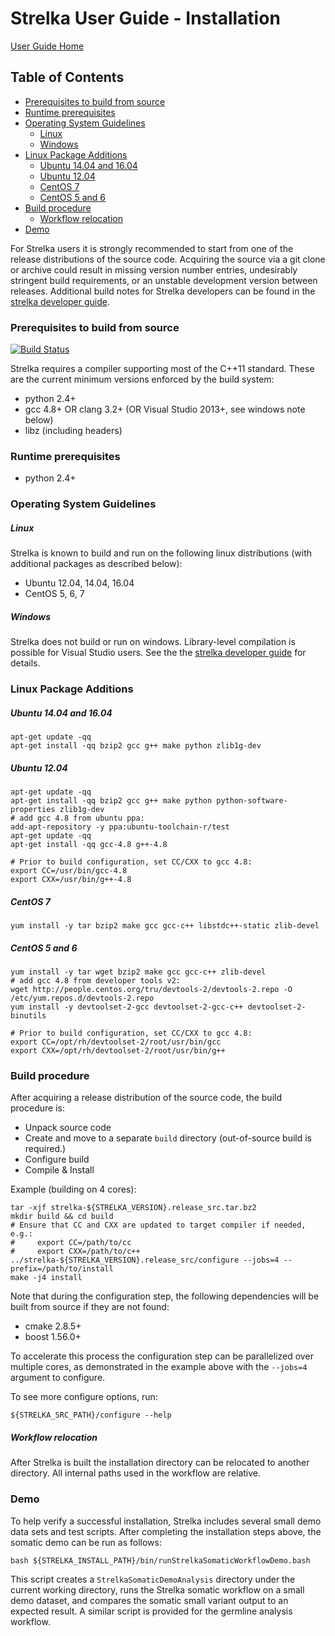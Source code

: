 Strelka User Guide - Installation
=================================

[User Guide Home](README.md)

## Table of Contents

[//]: # (BEGIN automated TOC section, any edits will be overwritten on next source refresh)

* [Prerequisites to build from source](#prerequisites-to-build-from-source)
* [Runtime prerequisites](#runtime-prerequisites)
* [Operating System Guidelines](#operating-system-guidelines)
    * [Linux](#linux)
    * [Windows](#windows)
* [Linux Package Additions](#linux-package-additions)
    * [Ubuntu 14.04 and 16.04](#ubuntu-1404-and-1604)
    * [Ubuntu 12.04](#ubuntu-1204)
    * [CentOS 7](#centos-7)
    * [CentOS 5 and 6](#centos-5-and-6)
* [Build procedure](#build-procedure)
    * [Workflow relocation](#workflow-relocation)
* [Demo](#demo)

[//]: # (END automated TOC section, any edits will be overwritten on next source refresh)


For Strelka users it is strongly recommended to start from one of the
release distributions of the source code. Acquiring the source via a
git clone or archive could result in missing version number entries,
undesirably stringent build requirements, or an unstable development
version between releases. Additional build notes for Strelka developers
can be found in the [strelka developer guide][developerGuide].

[DeveloperGuide]:../developerGuide/README.md


### Prerequisites to build from source

[![Build Status][tcistatus]][tcihome]

[tcistatus]:https://travis-ci.org/Illumina/strelka.svg?branch=master
[tcihome]:https://travis-ci.org/Illumina/strelka


Strelka requires a compiler supporting most of the C++11 standard. These
are the current minimum versions enforced by the build system:

* python 2.4+
* gcc 4.8+ OR clang 3.2+ (OR Visual Studio 2013+, see windows note below)
* libz (including headers)

### Runtime prerequisites

* python 2.4+

### Operating System Guidelines

##### Linux

Strelka is known to build and run on the following linux distributions
(with additional packages as described below):

- Ubuntu 12.04, 14.04, 16.04
- CentOS 5, 6, 7

##### Windows

Strelka does not build or run on windows. Library-level compilation is
possible for Visual Studio users. See the the [strelka developer guide][DeveloperGuide] for details.

### Linux Package Additions

##### Ubuntu 14.04 and 16.04

    apt-get update -qq
    apt-get install -qq bzip2 gcc g++ make python zlib1g-dev

##### Ubuntu 12.04

    apt-get update -qq
    apt-get install -qq bzip2 gcc g++ make python python-software-properties zlib1g-dev
    # add gcc 4.8 from ubuntu ppa:
    add-apt-repository -y ppa:ubuntu-toolchain-r/test
    apt-get update -qq
    apt-get install -qq gcc-4.8 g++-4.8

    # Prior to build configuration, set CC/CXX to gcc 4.8:
    export CC=/usr/bin/gcc-4.8
    export CXX=/usr/bin/g++-4.8

##### CentOS 7

    yum install -y tar bzip2 make gcc gcc-c++ libstdc++-static zlib-devel

##### CentOS 5 and 6

    yum install -y tar wget bzip2 make gcc gcc-c++ zlib-devel
    # add gcc 4.8 from developer tools v2:
    wget http://people.centos.org/tru/devtools-2/devtools-2.repo -O /etc/yum.repos.d/devtools-2.repo
    yum install -y devtoolset-2-gcc devtoolset-2-gcc-c++ devtoolset-2-binutils

    # Prior to build configuration, set CC/CXX to gcc 4.8:
    export CC=/opt/rh/devtoolset-2/root/usr/bin/gcc
    export CXX=/opt/rh/devtoolset-2/root/usr/bin/g++

### Build procedure

After acquiring a release distribution of the source code, the build
procedure is:

* Unpack source code
* Create and move to a separate `build` directory (out-of-source build is required.)
* Configure build
* Compile & Install

Example (building on 4 cores):

    tar -xjf strelka-${STRELKA_VERSION}.release_src.tar.bz2
    mkdir build && cd build
    # Ensure that CC and CXX are updated to target compiler if needed, e.g.:
    #     export CC=/path/to/cc
    #     export CXX=/path/to/c++
    ../strelka-${STRELKA_VERSION}.release_src/configure --jobs=4 --prefix=/path/to/install
    make -j4 install

Note that during the configuration step, the following dependencies
will be built from source if they are not found:

* cmake 2.8.5+
* boost 1.56.0+

To accelerate this process the configuration step can be parallelized
over multiple cores, as demonstrated in the example above with the
`--jobs=4` argument to configure.

To see more configure options, run:

    ${STRELKA_SRC_PATH}/configure --help

##### Workflow relocation

After Strelka is built the installation directory can be relocated to
another directory.  All internal paths used in the workflow are
relative.

### Demo

To help verify a successful installation, Strelka includes several small demo
data sets and test scripts. After completing the installation steps
above, the somatic demo can be run as follows:

    bash ${STRELKA_INSTALL_PATH}/bin/runStrelkaSomaticWorkflowDemo.bash

This script creates a `StrelkaSomaticDemoAnalysis` directory under the current
working directory, runs the Strelka somatic workflow on a small demo dataset,
and compares the somatic small variant output to an expected result. A similar
script is provided for the germline analysis workflow.
